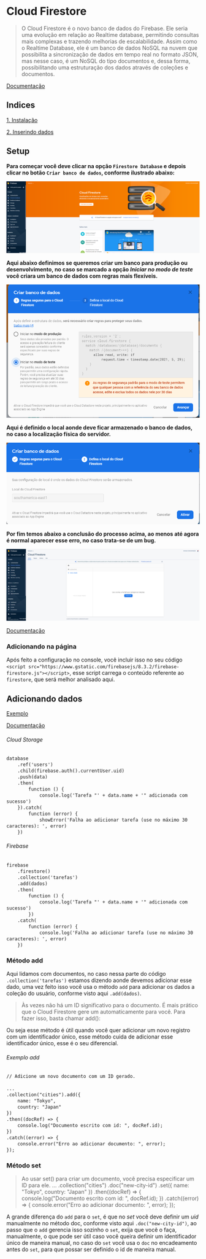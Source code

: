 # Cloud Firestore
>O Cloud Firestore é o novo banco de dados do Firebase. Ele seria uma evolução em relação ao Realtime database, permitindo consultas mais complexas e trazendo melhorias de escalabilidade. Assim como o Realtime Database, ele é um banco de dados NoSQL na nuvem que possibilita a sincronização de dados em tempo real no formato JSON, mas nesse caso, é um NoSQL do tipo documentos e, dessa forma, possibilitando uma estruturação dos dados através de coleções e documentos.

[Documentação](https://firebase.google.com/docs/firestore)
## Indices
[1. Instalação](#setup)

[2. Inserindo dados](#adicionando-dados)

## Setup

**Para começar você deve clicar na opção `Firestore Database` e depois clicar no botão `Criar banco de dados`, conforme ilustrado abaixo:**

![setup1](.img/fb_setup_1.png)

**Aqui abaixo definimos se queremos criar um banco para produção ou desenvolvimento, no caso se marcado a opção *Iniciar no modo de teste* você criara um banco de dados com regras mais flexíveis.**

![setup2](.img/fb_setup_2.png)

**Aqui é definido o local aonde deve ficar armazenado o banco de dados, no caso a localização física do servidor.**

![setup3](.img/fb_setup_3.png)

**Por fim temos abaixo a conclusão do processo acima, ao menos até agora é normal aparecer esse erro, no caso trata-se de um bug.**

![setup4](.img/fb_setup_4.png)

[Documentação](https://firebase.google.com/docs/firestore/quickstart)
### Adicionando na página
Após feito a configuração no console, você incluir isso no seu código `<script src="https://www.gstatic.com/firebasejs/8.3.2/firebase-firestore.js"></script>`, esse script carrega o conteúdo referente ao `firestore`, que será melhor analisado aqui.
## Adicionando dados
[Exemplo](js/todo.js)    

[Documentação](https://firebase.google.com/docs/firestore/manage-data/add-data)
###### Cloud Storage
    database
        .ref('users')
        .child(firebase.auth().currentUser.uid)
        .push(data)
        .then(
            function () {
                console.log('Tarefa "' + data.name + '" adicionada com sucesso')
        }).catch(
            function (error) {
                showError('Falha ao adicionar tarefa (use no máximo 30 caracteres): ', error)
        })

###### Firebase  
    firebase
        .firestore()        
        .collection('tarefas')
        .add(dados)
        .then(
            function () {
                console.log('Tarefa "' + data.name + '" adicionada com sucesso')
            })
        .catch(
            function (error) {
                console.log('Falha ao adicionar tarefa (use no máximo 30 caracteres): ', error)
        })

### Método add
Aqui lidamos com documentos, no caso nessa parte do código `.collection('tarefas')` estamos dizendo aonde devemos adicionar esse dado, uma vez feito isso você usa o método `add` para adicionar os dados a coleção do usuário, conforme visto aqui `.add(dados)`.

>Às vezes não há um ID significativo para o documento. É mais prático que o Cloud Firestore gere um automaticamente para você. Para fazer isso, basta chamar add():

Ou seja esse método é útil quando você quer adicionar um novo registro com um identificador único, esse método cuida de adicionar esse identificador único, esse é o seu diferencial.

###### Exemplo add
    // Adicione um novo documento com um ID gerado.

    ...
    .collection("cities").add({
        name: "Tokyo",
        country: "Japan"
    })
    .then((docRef) => {
        console.log("Documento escrito com id: ", docRef.id);
    })
    .catch((error) => {
        console.error("Erro ao adicionar documento: ", error);
    });

### Método set
>Ao usar set() para criar um documento, você precisa especificar um ID para ele.
    ...
    .collection("cities")
    .doc("new-city-id")
    .set({
        name: "Tokyo",
        country: "Japan"
    })
    .then((docRef) => {
        console.log("Documento escrito com id: ", docRef.id);
    })
    .catch((error) => {
        console.error("Erro ao adicionar documento: ", error);
    });

A grande diferença do `add` para o `set`, é que no *set* você deve definir um *uid* manualmente no método doc, conforme visto aqui `.doc("new-city-id")`, ao passo que o `add` gerencia isso sozinho o `set`, exija que você o faça, manualmente, o que pode ser útil caso você queira definir um identificador único de maneira manual, no caso do `set` você usa o `doc` no encadeamento antes do `set`, para que possar ser definido o id de maneira manual.